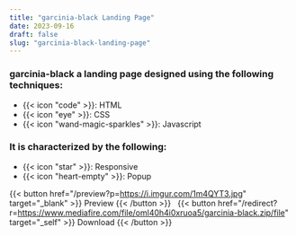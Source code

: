 ```yaml
---
title: "garcinia-black Landing Page"
date: 2023-09-16
draft: false
slug: "garcinia-black-landing-page"
---
```

### __garcinia-black__ a __landing page__ designed using the following techniques:
- {{< icon "code" >}}: HTML
- {{< icon "eye" >}}: CSS
- {{< icon "wand-magic-sparkles" >}}: Javascript  

### It is characterized by the following:
- {{< icon "star" >}}: Responsive
- {{< icon "heart-empty" >}}:  Popup

<!--adsense-->

{{< button href="/preview?p=https://i.imgur.com/1m4QYT3.jpg" target="_blank" >}}
Preview
{{< /button >}} &nbsp; {{< button href="/redirect?r=https://www.mediafire.com/file/oml40h4i0xruoa5/garcinia-black.zip/file" target="_self" >}}
Download
{{< /button >}}